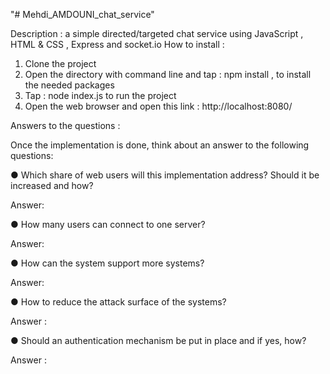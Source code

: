 "# Mehdi_AMDOUNI_chat_service" 

Description :
a simple directed/targeted chat service using JavaScript , HTML & CSS , Express and socket.io
How to install :
1. Clone the project
2. Open the directory with command line and tap : npm install , to install the needed packages
3. Tap : node index.js to run the project
4. Open the web browser and open this link : http://localhost:8080/


Answers to the questions :


Once the implementation is done, think about an answer to the following questions:

● Which share of web users will this implementation address? Should it be increased and
how?

Answer:

● How many users can connect to one server?

Answer:

● How can the system support more systems?

Answer:

● How to reduce the attack surface of the systems?

Answer :

● Should an authentication mechanism be put in place and if yes, how?

Answer :
